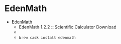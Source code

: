 # EdenMath
- [EdenMath](http://www.edenwaith.com/products/edenmath/)
  -  EdenMath 1.2.2 ::  Scientific Calculator  Download
  - 
  - `brew cask install edenmath`
